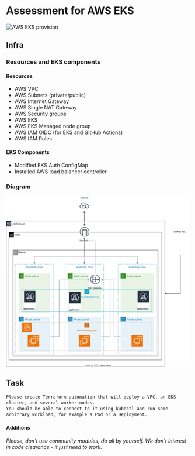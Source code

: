 # Assessment for AWS EKS
![AWS EKS provision](https://github.com/podalead/asmt-aws-eks/actions/workflows/eks.yml/badge.svg)

## Infra
### Resources and EKS components
#### Resources
 - AWS VPC
 - AWS Subnets (private/public)
 - AWS Internet Gateway
 - AWS Single NAT Gateway
 - AWS Security groups
 - AWS EKS
 - AWS EKS Managed node group
 - AWS IAM OIDC (for EKS and GitHub Actions)
 - AWS IAM Roles

#### EKS Components
 - Modified EKS Auth ConfigMap
 - Installed AWS load balancer controller

### Diagram
![Infra diagram](docs/asmt-aws-eks-infra.svg)



## Task
```
Please create Terraform automation that will deploy a VPC, an EKS cluster, and several worker nodes.
You should be able to connect to it using kubectl and run some arbitrary workload, for example a Pod or a Deployment.
```
#### Additions

*Please, don't use community modules, do all by yourself. We don't  interest in code clearance - it just need to work.*
